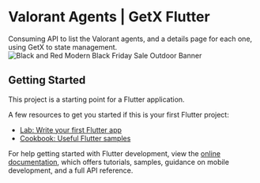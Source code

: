 # Valorant Agents | GetX Flutter

Consuming API to list the Valorant agents, and a details page for each one, using GetX to state management.
![Black and Red Modern Black Friday Sale Outdoor Banner](https://github.com/gabrielviannadev/getx_valorant_agents/assets/61065553/3ef13dc0-b31e-4b2f-bf0f-83092cdc04cc)

## Getting Started

This project is a starting point for a Flutter application.

A few resources to get you started if this is your first Flutter project:

- [Lab: Write your first Flutter app](https://docs.flutter.dev/get-started/codelab)
- [Cookbook: Useful Flutter samples](https://docs.flutter.dev/cookbook)

For help getting started with Flutter development, view the
[online documentation](https://docs.flutter.dev/), which offers tutorials,
samples, guidance on mobile development, and a full API reference.
